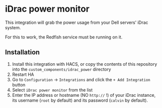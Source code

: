 # iDrac power monitor

This integration will grab the power usage from your Dell servers' iDrac system.

For this to work, the Redfish service must be running on it.

## Installation

1. Install this integration with HACS, or copy the contents of this
repository into the `custom_components/idrac_power` directory
2. Restart HA
3. Go to `Configuration` -> `Integrations` and click the `+ Add Integration` 
button
4. Select `iDrac power monitor` from the list
5. Enter the IP address or hostname (NO `http://` !) of your iDrac instance, its username (`root` by default) and its password (`calvin` by default).
